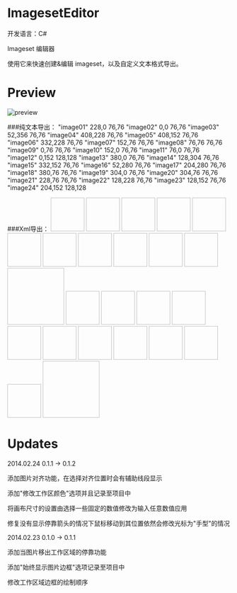 ImagesetEditor
==============

开发语言：C#

Imageset 编辑器

使用它来快速创建&编辑 imageset，以及自定义文本格式导出。

Preview
==============

![preview](http://www.frimin.com/imageset.jpg "preview")

###纯文本导出：
    "image01" 228,0 76,76
    "image02" 0,0 76,76
    "image03" 52,356 76,76
    "image04" 408,228 76,76
    "image05" 408,152 76,76
    "image06" 332,228 76,76
    "image07" 152,76 76,76
    "image08" 76,76 76,76
    "image09" 0,76 76,76
    "image10" 152,0 76,76
    "image11" 76,0 76,76
    "image12" 0,152 128,128
    "image13" 380,0 76,76
    "image14" 128,304 76,76
    "image15" 332,152 76,76
    "image16" 52,280 76,76
    "image17" 204,280 76,76
    "image18" 380,76 76,76
    "image19" 304,0 76,76
    "image20" 304,76 76,76
    "image21" 228,76 76,76
    "image22" 128,228 76,76
    "image23" 128,152 76,76
    "image24" 204,152 128,128
    
###Xml导出：
    <?xml version="1.0" encoding="utf-8"?>
    <Imageset>
      <Image Name="image01" XPos="228" YPos="0" Width="76" Height="76" />
      <Image Name="image02" XPos="0" YPos="0" Width="76" Height="76" />
      <Image Name="image03" XPos="52" YPos="356" Width="76" Height="76" />
      <Image Name="image04" XPos="408" YPos="228" Width="76" Height="76" />
      <Image Name="image05" XPos="408" YPos="152" Width="76" Height="76" />
      <Image Name="image06" XPos="332" YPos="228" Width="76" Height="76" />
      <Image Name="image07" XPos="152" YPos="76" Width="76" Height="76" />
      <Image Name="image08" XPos="76" YPos="76" Width="76" Height="76" />
      <Image Name="image09" XPos="0" YPos="76" Width="76" Height="76" />
      <Image Name="image10" XPos="152" YPos="0" Width="76" Height="76" />
      <Image Name="image11" XPos="76" YPos="0" Width="76" Height="76" />
      <Image Name="image12" XPos="0" YPos="152" Width="128" Height="128" />
      <Image Name="image13" XPos="380" YPos="0" Width="76" Height="76" />
      <Image Name="image14" XPos="128" YPos="304" Width="76" Height="76" />
      <Image Name="image15" XPos="332" YPos="152" Width="76" Height="76" />
      <Image Name="image16" XPos="52" YPos="280" Width="76" Height="76" />
      <Image Name="image17" XPos="204" YPos="280" Width="76" Height="76" />
      <Image Name="image18" XPos="380" YPos="76" Width="76" Height="76" />
      <Image Name="image19" XPos="304" YPos="0" Width="76" Height="76" />
      <Image Name="image20" XPos="304" YPos="76" Width="76" Height="76" />
      <Image Name="image21" XPos="228" YPos="76" Width="76" Height="76" />
      <Image Name="image22" XPos="128" YPos="228" Width="76" Height="76" />
      <Image Name="image23" XPos="128" YPos="152" Width="76" Height="76" />
      <Image Name="image24" XPos="204" YPos="152" Width="128" Height="128" />
    </Imageset>

Updates
==============

2014.02.24 0.1.1 -> 0.1.2

添加图片对齐功能，在选择对齐位置时会有辅助线段显示

添加"修改工作区颜色"选项并且记录至项目中

将画布尺寸的设置由选择一些固定的数值修改为输入任意数值应用

修复没有显示停靠箭头的情况下鼠标移动到其位置依然会修改光标为"手型"的情况

2014.02.23 0.1.0 -> 0.1.1

添加当图片移出工作区域的停靠功能

添加"始终显示图片边框"选项记录至项目中

修改工作区域边框的绘制顺序